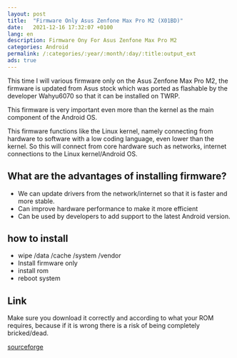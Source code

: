 ```yaml
---
layout: post
title:  "Firmware Only Asus Zenfone Max Pro M2 (X01BD)"
date:   2021-12-16 17:32:07 +0100
lang: en
description: Firmware Ony For Asus Zenfone Max Pro M2
categories: Android
permalink: /:categories/:year/:month/:day/:title:output_ext
ads: true
---
```


This time I will various firmware only on the Asus Zenfone Max Pro M2, the firmware is updated from Asus stock which was ported as flashable by the developer Wahyu6070 so that it can be installed on TWRP.

This firmware is very important even more than the kernel as the main component of the Android OS.

This firmware functions like the Linux kernel, namely connecting from hardware to software with a low coding language, even lower than the kernel. So this will connect from core hardware such as networks, internet connections to the Linux kernel/Android OS.


## What are the advantages of installing firmware?

- We can update drivers from the network/internet so that it is faster and more stable.
- Can improve hardware performance to make it more efficient
- Can be used by developers to add support to the latest Android version.

## how to install 

- wipe /data /cache /system /vendor
- Install firmware only
- install rom
- reboot system

## Link

Make sure you download it correctly and according to what your ROM requires, because if it is wrong there is a risk of being completely bricked/dead.

[sourceforge](https://www.pling.com/p/2118197/)


